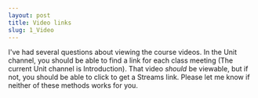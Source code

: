 ```yaml
---
layout: post
title: Video links
slug: 1_Video
---
```


I've had several questions about viewing the course videos. In the Unit channel, you should be able to find a link for each class meeting (The current Unit channel is Introduction). That video _should_ be viewable, but if not, you should be able to click to get a Streams link. Please let me know if neither of these methods works for you.
